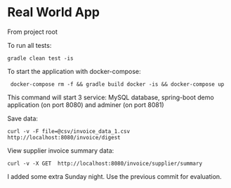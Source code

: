 # Real World App
From project root

To run all tests:
```
gradle clean test -is
```

To start the application with docker-compose:
```
 docker-compose rm -f && gradle build docker -is && docker-compose up
```
This command will start 3 service: MySQL database, spring-boot demo application (on port 8080) and adminer (on port 8081)  

Save data:
```
curl -v -F file=@csv/invoice_data_1.csv http://localhost:8080/invoice/digest
```

View supplier invoice summary data:
```
curl -v -X GET  http://localhost:8080/invoice/supplier/summary
```

I added some extra Sunday night. Use the previous commit for evaluation.
